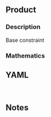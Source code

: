 ## Product

### Description

Base constraint

### Mathematics

## YAML

```yaml
    
```

## Notes

